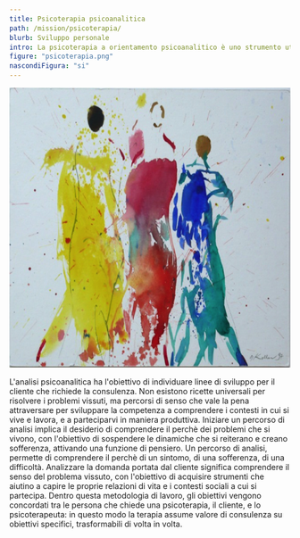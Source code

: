 ```yaml
---
title: Psicoterapia psicoanalitica
path: /mission/psicoterapia/
blurb: Sviluppo personale 
intro: La psicoterapia a orientamento psicoanalitico è uno strumento utile a capire i problemi vissuti quotidianamente nei contesti di appartenenza.
figure: "psicoterapia.png"
nascondiFigura: "si"
---
```

![alt text](psicoterapia1.png)



L'analisi psicoanalitica ha l'obiettivo di individuare linee di sviluppo per il cliente che richiede la consulenza.
Non esistono ricette universali per risolvere i problemi vissuti, ma percorsi di senso che vale la pena attraversare per sviluppare la competenza a comprendere i contesti in cui si vive e lavora, e a parteciparvi in maniera produttiva.
Iniziare un percorso di analisi implica il desiderio di comprendere il perchè dei problemi che si vivono, con l'obiettivo di sospendere le dinamiche che si reiterano e creano sofferenza, attivando una funzione di pensiero.
Un percorso di analisi, permette di comprendere il perchè di un sintomo, di una sofferenza, di una difficoltà.
Analizzare la domanda portata dal cliente significa comprendere il senso del problema vissuto, con l'obiettivo di acquisire strumenti che aiutino a capire le proprie relazioni di vita e i contesti sociali a cui si partecipa.
Dentro questa metodologia di lavoro, gli obiettivi vengono concordati tra le persona che chiede una psicoterapia, il cliente, e lo psicoterapeuta: in questo modo la terapia assume valore di consulenza su obiettivi specifici, trasformabili di volta in volta.

